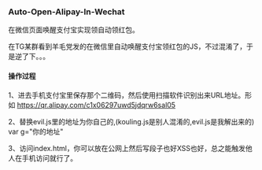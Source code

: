 ### Auto-Open-Alipay-In-Wechat

在微信页面唤醒支付宝实现领自动领红包。

在TG某群看到羊毛党发的在微信里自动唤醒支付宝领红包的JS，不过混淆了，于是逆了下。。。


####  操作过程
1、进去手机支付宝里保存那个二维码，然后使用扫描软件识别出来URL地址。形如 https://qr.alipay.com/c1x06297uwd5jdqrw6sal05

2、替换evil.js里的地址为你自己的,(kouling.js是别人混淆的,evil.js是我解出来的)
var g="你的地址"

3、访问index.html，你可以放在公网上然后写段子也好XSS也好，总之能触发他人在手机访问就行了。
